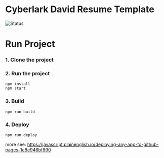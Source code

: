 # Cyberlark David Resume Template
![Status](https://github.com/RexCcx/Resume/actions/workflows/build.yml/badge.svg)

# Run Project
### 1. Clone the project


### 2. Run the project
```shell
npm install
npm start
```

### 3. Build
```shell
npm run build
```

### 4. Deploy
```shell
npm run deploy
```
more see: https://javascript.plainenglish.io/deploying-any-app-to-github-pages-1e8e946bf890
